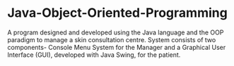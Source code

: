 # Java-Object-Oriented-Programming
A program designed and developed using the Java language and the OOP paradigm to manage a skin consultation centre. System consists of two components- Console Menu System for the Manager and a Graphical User Interface (GUI), developed with Java Swing, for the patient. 
